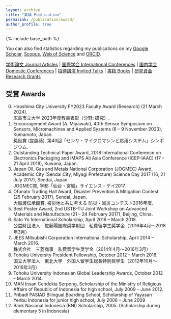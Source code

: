 ```yaml
---
layout: archive
title: "業績 Publication"
permalink: /publication/award/
author_profile: true
---
```


{% include base_path %}


You can also find statistics regarding my publications on my [Google Scholar](https://scholar.google.co.jp/citations?user=30VZQ_sAAAAJ), [Scopus](https://www.scopus.com/authid/detail.uri?authorId=57192380817), [Web of Science](https://publons.com/researcher/AAY-5422-2020/) and [ORCID](https://orcid.org/0000-0003-4870-9337).

[学術論文 Journal Articles](/publication/) | [国際学会 International Conferences](publication/conference-int/) | [国内学会 Domestic Conferences](/publication/conference-dom/) | [招待講演 Invited Talks](/publication/invited/) | [書籍 Books](/publication/book/) | [研究資金 Research Grants](/publication/grant/)
## 受賞 Awards

0. Hiroshima City University FY2023 Faculty Award (Research) (21 March 2024).  
   広島市立大学 2023年度教員表彰（分野: 研究）.
0. Encouragement Award (A. Miyawaki), 40th Sensor Symposium on Sensors, Micromachines and Applied Systems (6 – 9 November 2023), Kumamoto, Japan.  
   奨励賞 (宮脇葵), 第40回「センサ・マイクロマシンと応用システム」シンポジウム.
0. Outstanding Technical Paper Award, 2018 International Conference on Electronics Packaging and iMAPS All Asia Conference (ICEP-IAAC) (17 – 21 April 2018), Kuwana, Japan.
0. Japan Oil, Gas and Metals National Corporation (JOGMEC) Award, Academic City (Sendai City, Miyagi Prefecture) Science Day 2017 (16, 21 July 2017), Sendai, Japan.  
   JOGMEC賞, 学都「仙台・宮城」サイエンス・デイ2017.
0. Ofunato Trading Hall Award, Disaster Prevention & Mitigation Contest (25 February 2017), Sendai, Japan.  
   大船渡伝承館賞, 被災地と共に考える 防災・減災コンテスト2016年度.
0. Best Poster Award, 2nd USTB-TU Joint Workshop on Advanced Materials and Manufacture (21 – 24 February 2017), Beijing, China.
0. Sato Yo International Scholarship, April 2016 – March 2018.  
   公益財団法人　佐藤陽国際奨学財団　私費留学生奨学金（2016年4月〜2018年3月）
0. JEES Mitsubishi Corporation International Scholarship, April 2014 – March 2016.  
   株式会社　三菱商事　私費留学生奨学金（2014年4月〜2016年3月）
0. Tohoku University President Fellowship, October 2012 – March 2016.  
   国立大学法人　東北大学　外国人留学生総長特別奨学生（2012年10月〜2016年3月）
0. Tohoku University Indonesian Global Leadership Awards, October 2012 – March 2014.
0. MAN Insan Cendekia Serpong, Scholarship of the Ministry of Religious Affairs of Republic of Indonesia for high school, July 2009 – June 2012.
0. Pribadi PASIAD Bilingual Boarding School, Scholarship of Yayasan Yenbu Indonesia for junior high school, July 2006 – June 2009
0. Bank Nasional Indonesia (BNI) Scholarship, 2005. (Scholarship during elementary 5 in Indonesia)

